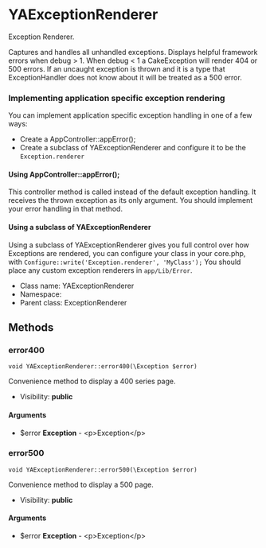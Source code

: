 YAExceptionRenderer
===============

Exception Renderer.

Captures and handles all unhandled exceptions. Displays helpful framework errors when debug > 1.
When debug < 1 a CakeException will render 404 or 500 errors. If an uncaught exception is thrown
and it is a type that ExceptionHandler does not know about it will be treated as a 500 error.

### Implementing application specific exception rendering

You can implement application specific exception handling in one of a few ways:

- Create a AppController::appError();
- Create a subclass of YAExceptionRenderer and configure it to be the `Exception.renderer`

#### Using AppController::appError();

This controller method is called instead of the default exception handling. It receives the
thrown exception as its only argument. You should implement your error handling in that method.

#### Using a subclass of YAExceptionRenderer

Using a subclass of YAExceptionRenderer gives you full control over how Exceptions are rendered, you
can configure your class in your core.php, with `Configure::write('Exception.renderer', 'MyClass');`
You should place any custom exception renderers in `app/Lib/Error`.


* Class name: YAExceptionRenderer
* Namespace: 
* Parent class: ExceptionRenderer







Methods
-------


### error400

    void YAExceptionRenderer::error400(\Exception $error)

Convenience method to display a 400 series page.



* Visibility: **public**


#### Arguments
* $error **Exception** - &lt;p&gt;Exception&lt;/p&gt;



### error500

    void YAExceptionRenderer::error500(\Exception $error)

Convenience method to display a 500 page.



* Visibility: **public**


#### Arguments
* $error **Exception** - &lt;p&gt;Exception&lt;/p&gt;


